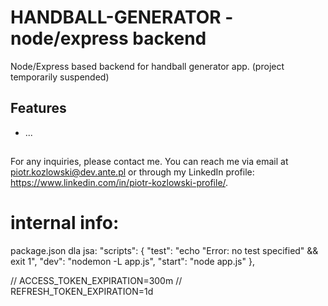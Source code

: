 # HANDBALL-GENERATOR - node/express backend

Node/Express based backend for handball generator app.
(project temporarily suspended)

## Features

- ...

##

For any inquiries, please contact me.
You can reach me via email at piotr.kozlowski@dev.ante.pl or through my LinkedIn profile: https://www.linkedin.com/in/piotr-kozlowski-profile/.

##

##

# internal info:

package.json dla jsa:
"scripts": {
"test": "echo \"Error: no test specified\" && exit 1",
"dev": "nodemon -L app.js",
"start": "node app.js"
},

// ACCESS_TOKEN_EXPIRATION=300m
// REFRESH_TOKEN_EXPIRATION=1d
